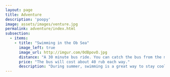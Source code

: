 ```yaml
---
layout: page
title: Adventure
description: 'poopy'
image: assets/images/venture.jpg
permalink: adventure/index.html
subsection:
  - items:
    - title: "Swimming in the Ob Sea"
      image_left: true
      image_url: http://imgur.com/0dBpovO.jpg
      distance: "A 30 minute bus ride. You can catch the bus from the metro Rechnoy Vokzal."
      price: "The bus will cost about 40 rub each way."
      description: "During summer, swimming is a great way to stay cool. The sea is usually very refreshing. The Ob sea is a beautiful place to picnic, swim, and/or have a bonfire with friends and family. Beautiful sunsets included."
---
```

